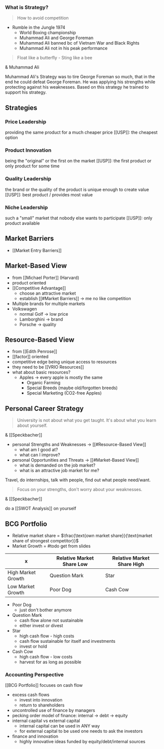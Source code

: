 ### What is Strategy?

> How to avoid competition

- Rumble in the Jungle 1974
	- World Boxing championship
	- Muhammad Ali and George Foreman 
	- Muhammad Ali banned bc of Vietnam War and Black Rights
	- Muhammad Ali not in his peak performance


> Float like a butterfly - Sting like a bee

&amp; Muhammad Ali

Muhammad Ali's Strategy was to tire George Foreman so much, that in the end he could defeat George Foreman. He was applying his strengths while protecting against his weaknesses. Based on this strategy he trained to support his strategy.

## Strategies
### Price Leadership
providing the same product for a much cheaper price
[[USP]]: the cheapest option
### Product Innovation
being the "original" or the first on the market
[[USP]]: the first product or only product for some time
### Quality Leadership
the brand or the quality of the product is unique enough to create value 
[[USP]]: best product / provides most value
### Niche Leadership
such a "small" market that nobody else wants to participate
[[USP]]: only product available
## Market Barriers
- [[Market Entry Barriers]]
## Market-Based View
- from [[Michael Porter]] (Harvard)
- product oriented
- [[Competitive Advantage]]
	- choose an attractive market
	- establish [[#Market Barriers]] -> me no like competition
-  Multiple brands for multiple markets
- Volkswagen
	- normal Golf -> low price
	- Lamborghini -> brand
	- Porsche -> quality
## Resource-Based View
- from [[Edith Penrose]]
- [[factor]] oriented
- competitive edge being unique access to resources
- they need to be [[VRIO Resources]]
- what about basic resources?
	- Apples -> every apple is mostly the same
		- Organic Farming
		- Special Breeds (maybe old/forgotten breeds)
		- Special Marketing (CO2-free Apples)
## Personal Career Strategy
> University is not about what you get taught. It's about what you learn about yourself.

&amp; [[Speckbacher]]

- personal Strengths and Weaknesses -> [[#Resource-Based View]]
	- what am I good at?
	- what can I improve?
- personal Opportunities and Threats -> [[#Market-Based View]]
	- what is demanded on the job market?
	- what is an attractive job market for me?

Travel, do internships, talk with people, find out what people need/want.

> Focus on your strengths, don't worry about your weaknesses.

&amp; [[Speckbacher]]

do a [[SWOT Analysis]] on yourself

## BCG Portfolio

- Relative market share = $\frac{\text{own market share}}{\text{market share of strongest competitor}}$
- Market Growth = #todo get from slides

| x                  | Relative Market Share Low | Relative Market Share High |
| ------------------ | ------------------------- | -------------------------- |
| High Market Growth | Question Mark            | Star                     |
| Low Market Growth  | Poor Dog                  | Cash Cow                           |

- Poor Dog
	- just don't bother anymore
- Question Mark
	- cash flow alone not sustainable
	- either invest or divest
- Star
	- high cash flow - high costs
	- cash flow sustainable for itself and investments
	- invest or hold
- Cash Cow
	- high cash flow - low costs
	- harvest for as long as possible

### Accounting Perspective
[[BCG Portfolio]] focuses on cash flow

- excess cash flows
	- invest into innovation
	- return to shareholders
- uncontrolled use of finance by managers
- pecking order model of finance: internal -> debt -> equity
- internal capital vs external capital
	- internal capital can be used in ANY way
	- for external capital to be used one needs to ask the investors
- finance and innovation
	- highly innovative ideas funded by equity/debt/internal sources